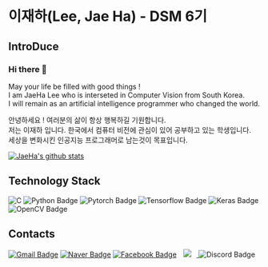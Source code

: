 # 이재하(Lee, Jae Ha) - DSM 6기   

## IntroDuce
### Hi there 👋
May your life be filled with good things !   
I am JaeHa Lee who is interseted in Computer Vision from South Korea.   
I will remain as an artificial intelligence programmer who changed the world.   
   
   
안녕하세요 ! 여러분의 삶이 항상 행복하길 기원합니다.   
저는 이재하 입니다. 한국에서 컴퓨터 비전에 관심이 있어 공부하고 있는 학생입니다.   
세상을 변화시킨 인공지능 프로그래머로 남는것이 목표입니다.   

[![JaeHa's github stats](https://github-readme-stats.vercel.app/api?username=CV-JaeHa)](https://github.com/anuraghazra/github-readme-stats)   

## Technology Stack   
![C](https://img.shields.io/badge/C,C++-11B48A?style=flat-square&logo=C&color=A8B9CC&logoColor=white)
</a>
![Python Badge](https://img.shields.io/badge/Python-11B48A?style=flat-square&logo=Python&logoColor=white)
</a>
![Pytorch Badge](https://img.shields.io/badge/Pytorch-11B48A?style=flat-square&logo=pytorch&color=FF4000&logoColor=white)
</a>
![Tensorflow Badge](https://img.shields.io/badge/Tensorflow-11B48A?style=flat-square&logo=tensorflow&color=yellow&logoColor=white)
</a>
![Keras Badge](https://img.shields.io/badge/Keras-11B48A?style=flat-square&logo=Keras&color=D00000&logoColor=white)
</a>
![OpenCV Badge](https://img.shields.io/badge/OpenCV-11B48A?style=flat-square&logo=OpenCV&color=0000FF&logoColor=white)
</a>   

## Contacts
[![Gmail Badge](https://img.shields.io/badge/Gmail-d14836?style=flat-square&logo=Gmail&logoColor=white&link=mailto:taki041210@gmail.com)](mailto:taki041210@gmail.com)
</a>
[![Naver Badge](https://img.shields.io/badge/Naver-11B48A?style=flat-square&logo=Naver&color=Green&logoColor=white&link=mailto:taki041210@naver.com)](mailto:taki041210@naver.com)
</a>
[![Facebook Badge](https://img.shields.io/badge/FaceBook-1877f2?style=flat-square&logo=facebook&logoColor=white&link=https://www.facebook.com/JaeHa0412)](https://www.facebook.com/JaeHa0412)
</a>
<a href="https://www.instagram.com/jae_ha_0412/">
    <img 
        src="http://img.shields.io/badge/-Instagram-black?style=flat&logo=Instagram&link=https://www.instagram.com/jae_ha_0412/"
        style="height : auto; margin-left : 10px; margin-right : 10px;"/>
</a>
![Discord Badge](https://img.shields.io/badge/Discord-11B48A?style=flat-square&logo=Discord&color=819FF7&logoColor=white)
